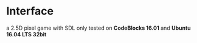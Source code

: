 # Interface
a 2.5D pixel game with SDL
only tested on **CodeBlocks 16.01** and **Ubuntu 16.04 LTS 32bit**